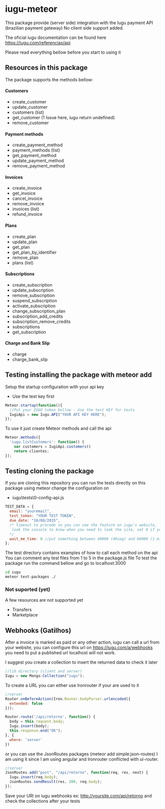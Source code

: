# iugu-meteor
This package provide (server side) integration with the Iugu payment API (brazilian payment gateway)
No client side support added.

The oficial iugu documentation can be found here https://iugu.com/referencias/api

Please read everything bellow before you start to using it

## Resources in this package
The package supports the methods bellow:
#### Customers
* create_customer
* update_customer
* customers (list)
* get_customer (1 Issue here, iugu return undefined)
* remove_customer

#### Payment methods
* create_payment_method
* payment_methods (list)
* get_payment_method
* update_payment_method
* remove_payment_method

#### Invoices
* create_invoice
* get_invoice
* cancel_invoice
* remove_invoice
* invoices (list)
* refund_invoice

#### Plans
* create_plan
* update_plan
* get_plan
* get_plan_by_identifier
* remove_plan
* plans (list)

#### Subscriptions
* create_subscription
* update_subscription
* remove_subscription
* suspend_subscription
* activate_subscription
* change_subscription_plan
* subscription_add_credits
* subscription_remove_credits
* subscriptions
* get_subscription

#### Charge and Bank Slip
* charge
* charge_bank_slip

## Testing installing the package with meteor add

Setup the startup configuration with your api key
* Use the test key first
````js
Meteor.startup(function(){
  //Put your IUGU token bellow - Use the test KEY for tests
  IugiApi = new Iugu.API("YOUR API KEY HERE");
});
````
To use it just create Meteor methods and call the api
````js
Meteor.methods({
  'iugu.listCustomers': function() {
    var customers = IugiApi.customers()
    return clientes;
});
  ````


## Testing cloning the package

If you are cloning this repository you can run the tests directly on this package using meteor
change the configuration on
* iugu\tests\0-config-api.js
````js
TEST_DATA = {
  email: "youremail",
  test_token: "YOUR TEST TOKEN",
  due_date: "18/08/2015",
  /* timeout to procede so you can see the feature on iugu's website,
   look the console to know when you need to look the site, set 0 if you don't want to check.
  */
  wait_me_time: 0 //put something between 40000 (40seg) and 60000 (1 minute)
};
````
The test directory contains examples of how to call each method on the api
You can comment any test files from 1 to 5 in the package.js file
To test the package run the command bellow and go to localhost:3000
````sh
cd iugu
meteor test-packages ./
````


### Not suported (yet)

A few resources are not supported yet

- Transfers
- Marketplace


## Webhooks (Gatilhos)

After a invoice is marked as paid or any other action, iugu can call a url from your website,
you can configure this url on https://iugu.com/a/webhooks you need to put a published url
localhost will not work.

I suggest you create a collection to insert the returned data to check it later

````js
//lib directory (client and server)
Iugu = new Mongo.Collection("iugu");
````

To create a URL you can either use Ironrouter if your are used to it
````js
//server
Router.onBeforeAction(Iron.Router.bodyParser.urlencoded({
  extended: false
}));

Router.route('/api/retorno', function() {
  body = this.request.body;
  Iugu.insert(body);
  this.response.end("OK");
}, {
  where: 'server'
})
````
or you can use the JsonRoutes packages (meteor add simple:json-routes)
I am using it since I am using angular and Ironrouter conflicted with ui-router.

````js
//server
JsonRoutes.add("post", "/api/retorno", function(req, res, next) {
  Iugu.insert(req.body);
  JsonRoutes.sendResult(res, 200, req.body);
});
````

Save your URl on iugu webhooks  ex: http://yoursite.com/api/retorno
and check the collections after your tests
